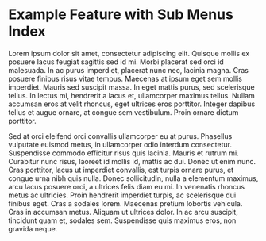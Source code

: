 # Example Feature with Sub Menus Index

Lorem ipsum dolor sit amet, consectetur adipiscing elit. Quisque mollis ex posuere lacus feugiat sagittis sed id mi.
Morbi placerat sed orci id malesuada. In ac purus imperdiet, placerat nunc nec, lacinia magna. Cras posuere finibus
risus vitae tempus. Maecenas at ipsum eget sem mollis imperdiet. Mauris sed suscipit massa. In eget mattis purus, sed
scelerisque tellus. In lectus mi, hendrerit a lacus et, ullamcorper maximus tellus. Nullam accumsan eros at velit
rhoncus, eget ultrices eros porttitor. Integer dapibus tellus et augue ornare, at congue sem vestibulum. Proin ornare
dictum porttitor.

Sed at orci eleifend orci convallis ullamcorper eu at purus. Phasellus vulputate euismod metus, in ullamcorper odio
interdum consectetur. Suspendisse commodo efficitur risus quis lacinia. Mauris et rutrum mi. Curabitur nunc risus,
laoreet id mollis id, mattis ac dui. Donec ut enim nunc. Cras porttitor, lacus ut imperdiet convallis, est turpis ornare
purus, et congue urna nibh quis nulla. Donec sollicitudin, nulla a elementum maximus, arcu lacus posuere orci, a
ultrices felis diam eu mi. In venenatis rhoncus metus ac ultricies. Proin hendrerit imperdiet turpis, ac scelerisque dui
finibus eget. Cras a sodales lorem. Maecenas pretium lobortis vehicula. Cras in accumsan metus. Aliquam ut ultrices
dolor. In ac arcu suscipit, tincidunt quam et, sodales sem. Suspendisse quis maximus eros, non gravida neque. 